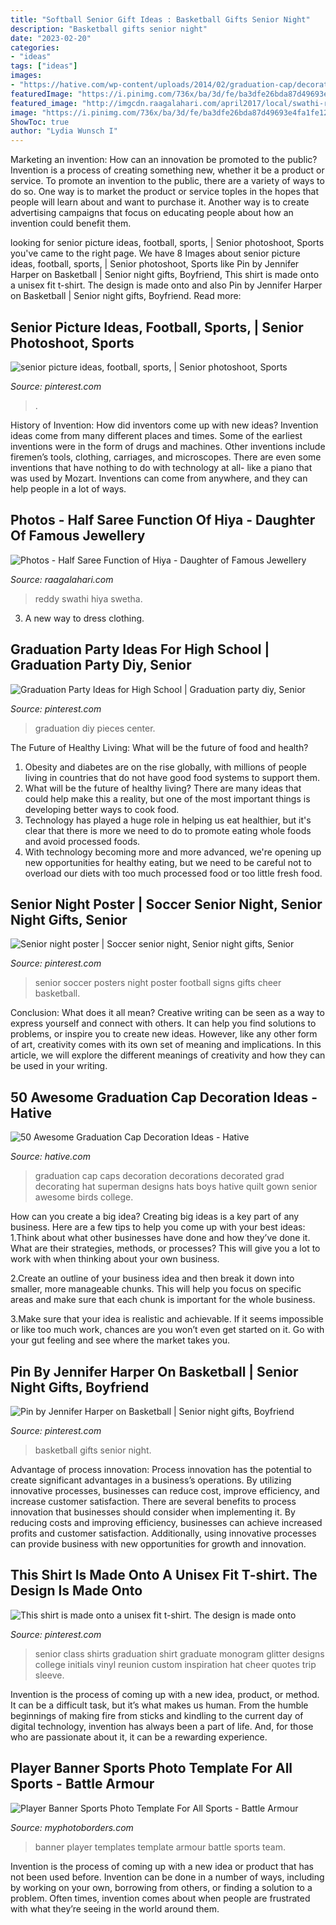 ```yaml
---
title: "Softball Senior Gift Ideas : Basketball Gifts Senior Night"
description: "Basketball gifts senior night"
date: "2023-02-20"
categories:
- "ideas"
tags: ["ideas"]
images:
- "https://hative.com/wp-content/uploads/2014/02/graduation-cap/decorating-graduation-cap-34.jpg"
featuredImage: "https://i.pinimg.com/736x/ba/3d/fe/ba3dfe26bda87d49693e4fa1fe1273e6--football--football-baby.jpg"
featured_image: "http://imgcdn.raagalahari.com/april2017/local/swathi-reddy-daughter-half-saree-function/swathi-reddy-daughter-half-saree-function1020.jpg"
image: "https://i.pinimg.com/736x/ba/3d/fe/ba3dfe26bda87d49693e4fa1fe1273e6--football--football-baby.jpg"
ShowToc: true
author: "Lydia Wunsch I"
---
```



Marketing an invention: How can an innovation be promoted to the public?
Invention is a process of creating something new, whether it be a product or service. To promote an invention to the public, there are a variety of ways to do so. One way is to market the product or service toples in the hopes that people will learn about and want to purchase it. Another way is to create advertising campaigns that focus on educating people about how an invention could benefit them.

	

		
looking for senior picture ideas, football, sports, | Senior photoshoot, Sports you've came to the right page. We have 8 Images about senior picture ideas, football, sports, | Senior photoshoot, Sports like Pin by Jennifer Harper on Basketball | Senior night gifts, Boyfriend, This shirt is made onto a unisex fit t-shirt. The design is made onto and also Pin by Jennifer Harper on Basketball | Senior night gifts, Boyfriend. Read more:
		
    
## Senior Picture Ideas, Football, Sports, | Senior Photoshoot, Sports

<img loading=lazy src="https://i.pinimg.com/originals/ea/45/1f/ea451fd3ed687b6a504fc76db3e7c1dc.jpg" onerror="this.onerror=null;this.src='https://tse4.mm.bing.net/th?id=OIP.-EHQmDHe-TVf8sqnXLC_xwHaLH&amp;pid=15.1';" alt="senior picture ideas, football, sports, | Senior photoshoot, Sports">

_Source: pinterest.com_

>. 

	

History of Invention: How did inventors come up with new ideas?
Invention ideas come from many different places and times. Some of the earliest inventions were in the form of drugs and machines. Other inventions include firemen’s tools, clothing, carriages, and microscopes. There are even some inventions that have nothing to do with technology at all- like a piano that was used by Mozart. Inventions can come from anywhere, and they can help people in a lot of ways.

    
## Photos - Half Saree Function Of Hiya - Daughter Of Famous Jewellery

<img loading=lazy src="http://imgcdn.raagalahari.com/april2017/local/swathi-reddy-daughter-half-saree-function/swathi-reddy-daughter-half-saree-function1020.jpg" onerror="this.onerror=null;this.src='https://tse1.mm.bing.net/th?id=OIP.giI7qaLNK9LzjpwnJmnYmAHaLH&amp;pid=15.1';" alt="Photos - Half Saree Function of Hiya - Daughter of Famous Jewellery">

_Source: raagalahari.com_

>reddy swathi hiya swetha. 

	

3. A new way to dress clothing.

    
## Graduation Party Ideas For High School | Graduation Party Diy, Senior

<img loading=lazy src="https://i.pinimg.com/736x/72/93/d1/7293d1a7ff59f981eacd84c978b48bc9.jpg" onerror="this.onerror=null;this.src='https://tse1.mm.bing.net/th?id=OIP.DtBcMCsrAJtnRH5VeWFvWwHaNK&amp;pid=15.1';" alt="Graduation Party Ideas for High School | Graduation party diy, Senior">

_Source: pinterest.com_

>graduation diy pieces center. 

	

The Future of Healthy Living: What will be the future of food and health?
1. Obesity and diabetes are on the rise globally, with millions of people living in countries that do not have good food systems to support them. 
2. What will be the future of healthy living? There are many ideas that could help make this a reality, but one of the most important things is developing better ways to cook food. 
3. Technology has played a huge role in helping us eat healthier, but it's clear that there is more we need to do to promote eating whole foods and avoid processed foods. 
4. With technology becoming more and more advanced, we're opening up new opportunities for healthy eating, but we need to be careful not to overload our diets with too much processed food or too little fresh food.

    
## Senior Night Poster | Soccer Senior Night, Senior Night Gifts, Senior

<img loading=lazy src="https://i.pinimg.com/736x/ba/3d/fe/ba3dfe26bda87d49693e4fa1fe1273e6--football--football-baby.jpg" onerror="this.onerror=null;this.src='https://tse3.mm.bing.net/th?id=OIP.NCqmluFGuoc1sv8tJlb3wAHaJ4&amp;pid=15.1';" alt="Senior night poster | Soccer senior night, Senior night gifts, Senior">

_Source: pinterest.com_

>senior soccer posters night poster football signs gifts cheer basketball. 

	

Conclusion: What does it all mean?
Creative writing can be seen as a way to express yourself and connect with others. It can help you find solutions to problems, or inspire you to create new ideas. However, like any other form of art, creativity comes with its own set of meaning and implications. In this article, we will explore the different meanings of creativity and how they can be used in your writing.

    
## 50 Awesome Graduation Cap Decoration Ideas - Hative

<img loading=lazy src="https://hative.com/wp-content/uploads/2014/02/graduation-cap/decorating-graduation-cap-34.jpg" onerror="this.onerror=null;this.src='https://tse1.mm.bing.net/th?id=OIP.Kfo38FY-syDnh6NYQmnVjQHaJ4&amp;pid=15.1';" alt="50 Awesome Graduation Cap Decoration Ideas - Hative">

_Source: hative.com_

>graduation cap caps decoration decorations decorated grad decorating hat superman designs hats boys hative quilt gown senior awesome birds college. 

	

How can you create a big idea?
Creating big ideas is a key part of any business. Here are a few tips to help you come up with your best ideas:
1.Think about what other businesses have done and how they’ve done it. What are their strategies, methods, or processes? This will give you a lot to work with when thinking about your own business.

2.Create an outline of your business idea and then break it down into smaller, more manageable chunks. This will help you focus on specific areas and make sure that each chunk is important for the whole business.

3.Make sure that your idea is realistic and achievable. If it seems impossible or like too much work, chances are you won’t even get started on it. Go with your gut feeling and see where the market takes you.


    
## Pin By Jennifer Harper On Basketball | Senior Night Gifts, Boyfriend

<img loading=lazy src="https://i.pinimg.com/736x/d8/ae/f4/d8aef46a7c6d827f77da3c5bf8028e10.jpg" onerror="this.onerror=null;this.src='https://tse3.mm.bing.net/th?id=OIP.DebSe1rfNPd6h8iyUhA3lQHaJ3&amp;pid=15.1';" alt="Pin by Jennifer Harper on Basketball | Senior night gifts, Boyfriend">

_Source: pinterest.com_

>basketball gifts senior night. 

	

Advantage of process innovation:
Process innovation has the potential to create significant advantages in a business’s operations. By utilizing innovative processes, businesses can reduce cost, improve efficiency, and increase customer satisfaction.
There are several benefits to process innovation that businesses should consider when implementing it. By reducing costs and improving efficiency, businesses can achieve increased profits and customer satisfaction. Additionally, using innovative processes can provide business with new opportunities for growth and innovation.

    
## This Shirt Is Made Onto A Unisex Fit T-shirt. The Design Is Made Onto

<img loading=lazy src="https://i.pinimg.com/736x/c4/67/06/c4670692b4fe72aeaf384e9aaeb0a7de.jpg" onerror="this.onerror=null;this.src='https://tse3.mm.bing.net/th?id=OIP.MHDdQXTVrlRQF9nXLNyAQQHaL1&amp;pid=15.1';" alt="This shirt is made onto a unisex fit t-shirt. The design is made onto">

_Source: pinterest.com_

>senior class shirts graduation shirt graduate monogram glitter designs college initials vinyl reunion custom inspiration hat cheer quotes trip sleeve. 

	

Invention is the process of coming up with a new idea, product, or method. It can be a difficult task, but it’s what makes us human. From the humble beginnings of making fire from sticks and kindling to the current day of digital technology, invention has always been a part of life. And, for those who are passionate about it, it can be a rewarding experience.

    
## Player Banner Sports Photo Template For All Sports - Battle Armour

<img loading=lazy src="https://cdn3.bigcommerce.com/s-jdhnct1/products/229/images/745/battle_armour_48x72_banner__24849.1446754603.500.625.jpg?c=2" onerror="this.onerror=null;this.src='https://tse4.mm.bing.net/th?id=OIP.Mg8tddBCKqgkD3_NE4N3HAAAAA&amp;pid=15.1';" alt="Player Banner Sports Photo Template For All Sports - Battle Armour">

_Source: myphotoborders.com_

>banner player templates template armour battle sports team. 

	

Invention is the process of coming up with a new idea or product that has not been used before. Invention can be done in a number of ways, including by working on your own, borrowing from others, or finding a solution to a problem. Often times, invention comes about when people are frustrated with what they’re seeing in the world around them.

